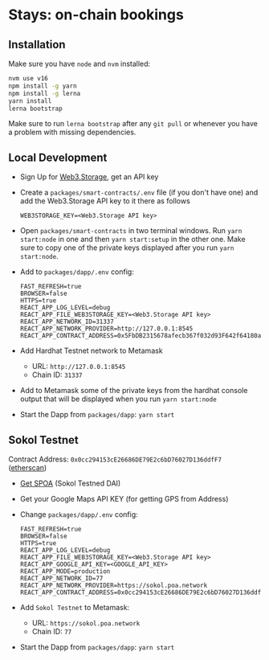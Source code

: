 # Stays: on-chain bookings

## Installation

Make sure you have `node` and `nvm` installed:

```bash
nvm use v16
npm install -g yarn
npm install -g lerna
yarn install
lerna bootstrap
```

Make sure to run `lerna bootstrap` after any `git pull` or whenever you have a problem with missing dependencies.

## Local Development

- Sign Up for [Web3.Storage](https://web3.storage/), get an API key
- Create a `packages/smart-contracts/.env` file (if you don't have one) and add the Web3.Storage API key to it there as follows

  ```
  WEB3STORAGE_KEY=<Web3.Storage API key>
  ```

- Open `packages/smart-contracts` in two terminal windows. Run `yarn start:node` in one and then `yarn start:setup` in the other one. Make sure to copy one of the private keys displayed after you run `yarn start:node`.
- Add to `packages/dapp/.env` config:

  ```
  FAST_REFRESH=true
  BROWSER=false
  HTTPS=true
  REACT_APP_LOG_LEVEL=debug
  REACT_APP_FILE_WEB3STORAGE_KEY=<Web3.Storage API key>
  REACT_APP_NETWORK_ID=31337
  REACT_APP_NETWORK_PROVIDER=http://127.0.0.1:8545
  REACT_APP_CONTRACT_ADDRESS=0x5FbDB2315678afecb367f032d93F642f64180aa3
  ```

- Add Hardhat Testnet network to Metamask
  - URL: `http://127.0.0.1:8545`
  - Chain ID: `31337`
- Add to Metamask some of the private keys from the hardhat console output that will be displayed when you run `yarn start:node`
- Start the Dapp from `packages/dapp`: `yarn start`

## Sokol Testnet

Contract Address: `0x0cc294153cE26686DE79E2c6bD76027D136ddfF7` ([etherscan](https://blockscout.com/poa/sokol/address/0x0cc294153cE26686DE79E2c6bD76027D136ddfF7))

- [Get SPOA](https://faucet.poa.network/) (Sokol Testned DAI)
- Get your Google Maps API KEY (for getting GPS from Address)
- Change `packages/dapp/.env` config:

  ```
  FAST_REFRESH=true
  BROWSER=false
  HTTPS=true
  REACT_APP_LOG_LEVEL=debug
  REACT_APP_FILE_WEB3STORAGE_KEY=<Web3.Storage API key>
  REACT_APP_GOOGLE_API_KEY=<GOOGLE_API_KEY>
  REACT_APP_MODE=production
  REACT_APP_NETWORK_ID=77
  REACT_APP_NETWORK_PROVIDER=https://sokol.poa.network
  REACT_APP_CONTRACT_ADDRESS=0x0cc294153cE26686DE79E2c6bD76027D136ddfF7
  ```

- Add `Sokol Testnet` to Metamask:
  - URL: `https://sokol.poa.network`
  - Chain ID: `77`
- Start the Dapp from `packages/dapp`: `yarn start`
